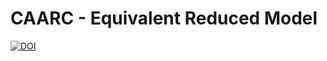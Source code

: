 # CAARC - Equivalent Reduced Model

<div>

[![DOI](https://zenodo.org/badge/434013022.svg)](https://zenodo.org/badge/latestdoi/434013022)

 <div>

  
